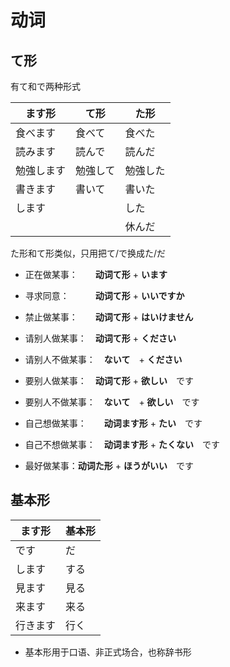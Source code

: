 # 动词

## て形

有て和で两种形式

| ます形     | て形     | た形     |
| ---------- | -------- | -------- |
| 食べます   | 食べて   | 食べた   |
| 読みます   | 読んで   | 読んだ   |
| 勉強します | 勉強して | 勉強した |
| 書きます   | 書いて   | 書いた   |
| します     |          | した     |
|            |          | 休んだ   |

た形和て形类似，只用把て/で换成た/だ

- 正在做某事：　　**动词て形** + **います**
- 寻求同意：　　　**动词て形** + **いいですか**
- 禁止做某事：　　**动词て形** + **はいけません**

- 请别人做某事：　**动词て形** + **ください**
- 请别人不做某事：　**ないて**　+ **ください**

- 要别人做某事：　**动词て形** + **欲しい**　です
- 要别人不做某事：　**ないて**　+ **欲しい**　です

- 自己想做某事：　　**动词ます形** + **たい**　です
- 自己不想做某事：　**动词ます形** + **たくない**　です

- 最好做某事：**动词た形** + **ほうがいい**　です

## 基本形

| ます形   | 基本形 |
| -------- | ------ |
| です     | だ     |
| します   | する   |
| 見ます   | 見る   |
| 来ます   | 来る   |
| 行きます | 行く   |

- 基本形用于口语、非正式场合，也称辞书形